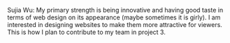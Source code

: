 Sujia Wu: My primary strength is being innovative and having good taste in terms of web 
design on its appearance (maybe sometimes it is girly). I am interested in designing 
websites to  make them more attractive for viewers. This is how I plan to contribute to my
 team in project 3.